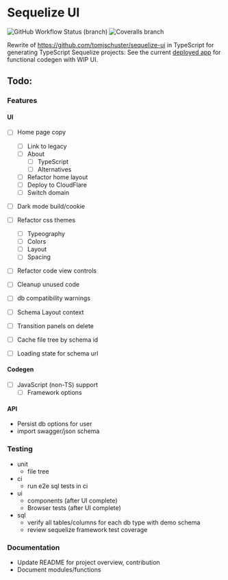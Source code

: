 # Sequelize UI

![GitHub Workflow Status (branch)](https://img.shields.io/github/workflow/status/tomjschuster/sequelize-ui-ts/CI/main)
![Coveralls branch](https://img.shields.io/coveralls/github/tomjschuster/sequelize-ui-ts/main)

Rewrite of https://github.com/tomjschuster/sequelize-ui in TypeScript for generating TypeScript Sequelize projects: See the current [deployed app](https://sequelize-ui-ts.web.app/) for functional codegen with WIP UI.

## Todo:

### Features

#### UI

- [ ] Home page copy

  - [ ] Link to legacy
  - [ ] About
    - [ ] TypeScript
    - [ ] Alternatives
  - [ ] Refactor home layout
  - [ ] Deploy to CloudFlare
  - [ ] Switch domain

- [ ] Dark mode build/cookie
- [ ] Refactor css themes
  - [ ] Typeography
  - [ ] Colors
  - [ ] Layout
  - [ ] Spacing
- [ ] Refactor code view controls
- [ ] Cleanup unused code
- [ ] db compatibility warnings
- [ ] Schema Layout context
- [ ] Transition panels on delete
- [ ] Cache file tree by schema id
- [ ] Loading state for schema url

#### Codegen

- [ ] JavaScript (non-TS) support
  - [ ] Framework options

#### API

- Persist db options for user
- import swagger/json schema

### Testing

- unit
  - file tree
- ci
  - run e2e sql tests in ci
- ui
  - components (after UI complete)
  - Browser tests (after UI complete)
- sql
  - verify all tables/columns for each db type with demo schema
  - review sequelize framework test coverage

### Documentation

- Update README for project overview, contribution
- Document modules/functions
